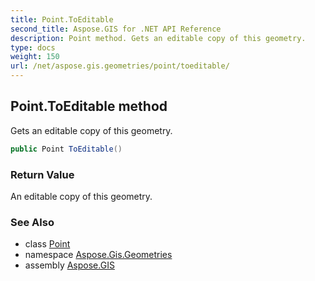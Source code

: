 ```yaml
---
title: Point.ToEditable
second_title: Aspose.GIS for .NET API Reference
description: Point method. Gets an editable copy of this geometry.
type: docs
weight: 150
url: /net/aspose.gis.geometries/point/toeditable/
---
```

## Point.ToEditable method

Gets an editable copy of this geometry.

```csharp
public Point ToEditable()
```

### Return Value

An editable copy of this geometry.

### See Also

* class [Point](../)
* namespace [Aspose.Gis.Geometries](../../point/)
* assembly [Aspose.GIS](../../../)


